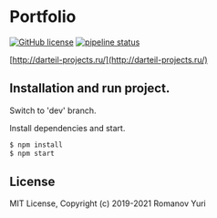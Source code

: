 # Portfolio

[![GitHub license](https://img.shields.io/badge/license-MIT-blue.svg)](https://github.com/darteil/darteil-projects.ru/blob/master/LICENSE.md) [![pipeline status](https://gitlab.com/darteil_projects/darteil-projects-ru/badges/master/pipeline.svg)](https://gitlab.com/darteil_projects/darteil-projects-ru/commits/master)

[http://darteil-projects.ru/](http://darteil-projects.ru/)

## Installation and run project.

Switch to 'dev' branch.

Install dependencies and start.

```sh
$ npm install
$ npm start
```

## License

MIT License, Copyright (c) 2019-2021 Romanov Yuri
